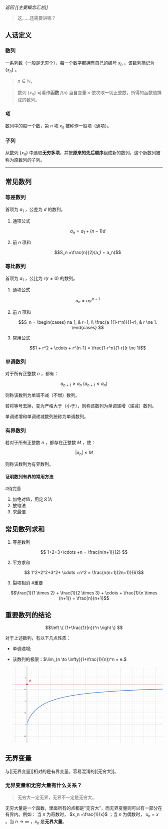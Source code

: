 *返回 [[主要概念汇总]]*

> 这……还需要讲嘛？

## 人话定义

### 数列

一系列数（一般是无穷个），每一个数字都拥有自己的编号 $x_n$ 。该数列简记为 $\{ x_n \}$ 。

> $n \in \mathbb {N}_+$

> 数列 $\{ x_n \}$ 可看作**函数** $f(n)$ 当自变量 $n$ 依次取一切正整数，所得的函数值排成的数列。

### 项

数列中的每一个数，第 $n$ 项 $x_n$ 被称作一般项（通项）。

### 子列

从数列 $\{ x_n \}$ 中选取**无穷多项**，并按**原来的先后顺序**组成新的数列，这个新数列被称为原数列的子列。

***

## 常见数列

### 等差数列

首项为 $a_1$ ，公差为 $d$ 的数列。

1. 通项公式

	$$a_n = a_1 + (n-1)d$$

2. 前 $n$ 项和

	$$S_n =\frac{n}{2}(a_1 + a_n)$$

### 等比数列

首项为 $a_1$ ，公比为 $r(r \ne 0)$ 的数列。

1. 通项公式

	$$a_n = a_1r^{n-1}$$

2. 前 $n$ 项和

	$$S_n = 
	\begin{cases}
	na_1,  & r=1, \\
	\frac{a_1(1-r^n)}{1-r}, & r \ne 1.
	\end{cases}
	$$

3. 常用公式

	$$1 + r^2 + \cdots + r^{n-1} = \frac{1-r^n}{1-r}(r \ne 1)$$

### 单调数列

对于所有正整数 $n$ ，都有：

$$a_{n+1} \ge a_n ~ (a_{n+1} \le a_n)$$

则称该数列为单调不减（不增）数列。

若将等号去掉，变为严格大于（小于），则称该数列为单调递增（递减）数列。

单调递增和单调递减数列统称为单调数列。

### 有界数列

若对于所有正整数 $n$ ，都存在正整数 $M$ ，使：

$$|a_n| \le M$$

则称该数列为有界数列。

#### 证明数列有界的常用方法

#待完善 

1. 加绝对值，用定义法
2. 放缩法
3. 求最值

## 常见数列求和

1. 等差数列

$$ 1+2+3+\cdots +n = \frac{n(n+1)}{2} $$

2. 平方求和

$$ 1^2+2^2+3^2+ \cdots +n^2 = \frac{n(n+1)(2n+1)}{6}$$

3. 裂项相消 #重要 

$$\frac{1}{1 \times 2} + \frac{1}{2 \times 3} + \cdots + \frac{1}{n \times (n+1)} = \frac{n}{n+1}$$

## 重要数列的结论

$$\left \{ (1+\frac{1}{n})^n \right \} $$

对于上述数列，有以下几点性质：

- 单调递增;
- 该数列的极限：$\lim_{n \to \infty}(1+\frac{1}{n})^n = e.$

	![graph](/assets/1+1n_series.jpg)

## 无界变量

与[[无界变量]]相对的是有界变量。容易混淆的[[无穷大]]。

### 无界变量和无穷大量有什么关系？

> 无穷大一定无界，无界不一定是无穷大。

无穷大量是一个函数，里面所有的点都是“无穷大”，而无界变量则可以有一部分在有界内。例如：
当 $n$ 为奇数时， $x_n =\frac{1}{x}$ ；当 $n$ 为偶数时， $x_n =x$ 。当 $n \to \infty$ ，$x_n$ 是**无界大量**。